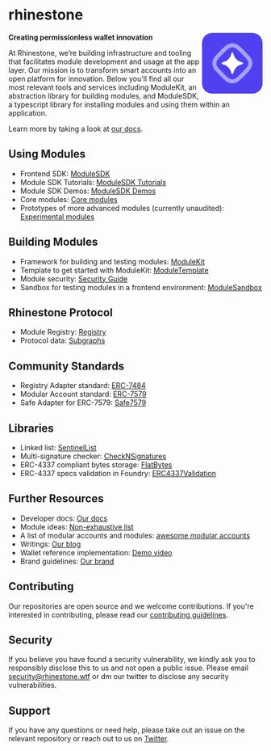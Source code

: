 # rhinestone

<img src="logo.png" alt="rhinestone logo" align="right" width="120" height="120" style="border-radius:20px"/>

**Creating permissionless wallet innovation**

At Rhinestone, we’re building infrastructure and tooling that facilitates module development and usage at the app layer. Our mission is to transform smart accounts into an open platform for innovation. Below you'll find all our most relevant tools and services including ModuleKit, an abstraction library for building modules, and ModuleSDK, a typescript library for installing modules and using them within an application.

Learn more by taking a look at [our docs](https://docs.rhinestone.wtf/).

## Using Modules

- Frontend SDK: [ModuleSDK](https://github.com/rhinestonewtf/module-sdk)
- Module SDK Tutorials: [ModuleSDK Tutorials](https://github.com/rhinestonewtf/module-sdk-tutorials)
- Module SDK Demos: [ModuleSDK Demos](https://github.com/rhinestonewtf/module-sdk-demos)
- Core modules: [Core modules](https://github.com/rhinestonewtf/core-modules)
- Prototypes of more advanced modules (currently unaudited): [Experimental modules](https://github.com/rhinestonewtf/experimental-modules)

## Building Modules

- Framework for building and testing modules: [ModuleKit](https://github.com/rhinestonewtf/modulekit)
- Template to get started with ModuleKit: [ModuleTemplate](https://github.com/rhinestonewtf/module-template)
- Module security: [Security Guide](https://github.com/rhinestonewtf/module-security)
- Sandbox for testing modules in a frontend environment: [ModuleSandbox](https://github.com/rhinestonewtf/sandbox)

## Rhinestone Protocol

- Module Registry: [Registry](https://github.com/rhinestonewtf/registry)
- Protocol data: [Subgraphs](https://github.com/rhinestonewtf/subgraphs)

## Community Standards

- Registry Adapter standard: [ERC-7484](https://eips.ethereum.org/EIPS/eip-7484)
- Modular Account standard: [ERC-7579](https://erc7579.com/)
- Safe Adapter for ERC-7579: [Safe7579](https://github.com/rhinestonewtf/safe7579)

## Libraries

- Linked list: [SentinelList](https://github.com/rhinestonewtf/sentinellist)
- Multi-signature checker: [CheckNSignatures](https://github.com/rhinestonewtf/checknsignatures)
- ERC-4337 compliant bytes storage: [FlatBytes](https://github.com/rhinestonewtf/flatbytes)
- ERC-4337 specs validation in Foundry: [ERC4337Validation](https://github.com/rhinestonewtf/erc4337-validation)

## Further Resources

- Developer docs: [Our docs](https://docs.rhinestone.wtf/)
- Module ideas: [Non-exhaustive list](https://rhinestone.notion.site/Module-ideas-for-product-inspo-338100a2c99540f490472b8aa839da11)
- A list of modular accounts and modules: [awesome modular accounts](https://github.com/rhinestonewtf/awesome-modular-accounts)
- Writings: [Our blog](https://blog.rhinestone.wtf)
- Wallet reference implementation: [Demo video](https://rhinestone.wtf/demo)
- Brand guidelines: [Our brand](https://github.com/rhinestonewtf/brand)

## Contributing

Our repositories are open source and we welcome contributions. If you're interested in contributing, please read our [contributing guidelines](https://github.com/rhinestonewtf/.github/blob/main/CONTRIBUTING.md).

## Security

If you believe you have found a security vulnerability, we kindly ask you to responsibly disclose this to us and not open a public issue. Please email security@rhinestone.wtf or dm our twitter to disclose any security vulnerabilities.

## Support

If you have any questions or need help, please take out an issue on the relevant repository or reach out to us on [Twitter](https://twitter.com/rhinestonewtf).

